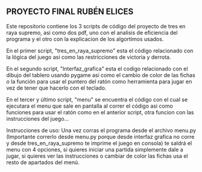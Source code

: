 ## PROYECTO FINAL RUBÉN ELICES
Este repositorio contiene los 3 scripts de código del proyecto de tres en raya supremo, asi como dos pdf, uno con el analisis de eficiencia del programa y el otro con la explicacion de los algortimos usados.

En el primer script, "tres_en_raya_supremo" esta el código relacionado con la lógica del juego asi como las restricciones de victoria y derrota.

En el segundo script, "Interfaz_grafica" esta el codigo relacionado con el dibujo del tablero usando pygame asi como el cambio de color de las fichas o la función para usar el puntero del ratón como herramienta
para jugar en vez de tener que hacerlo con el teclado.

En el tercer y último script, "menu" se encuentra el código con el cual se ejecutara el menu que sale en pantalla al correr el código asi como funciones para usar el ratón como en el anterior script, otra funcion 
con las instrucciones del juego...

Instrucciones de uso:
Una vez corras el programa desde el archivo menu.py (Importante correrlo desde menu.py porque desde interfaz grafica no corre y desde tres_en_raya_supremo te imprime el juego en consola) te saldrá el menu con 4 opciones,
si quieres iniciar una partida simplemente dale a jugar, si quieres ver las instrucciones o cambiar de color las fichas usa el resto de apartados del menú.
